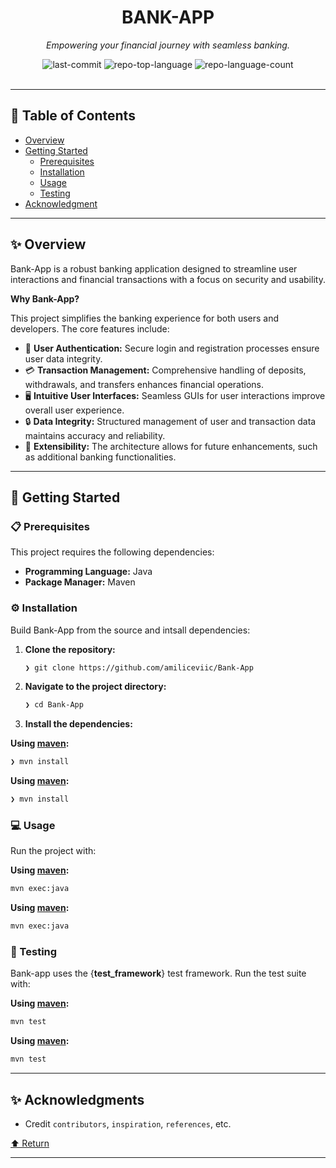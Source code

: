 <div id="top">

<!-- HEADER STYLE: CLASSIC -->
<div align="center">


# BANK-APP

<em>Empowering your financial journey with seamless banking.</em>

<!-- BADGES -->
<img src="https://img.shields.io/github/last-commit/amiliceviic/Bank-App?style=flat&logo=git&logoColor=white&color=0080ff" alt="last-commit">
<img src="https://img.shields.io/github/languages/top/amiliceviic/Bank-App?style=flat&color=0080ff" alt="repo-top-language">
<img src="https://img.shields.io/github/languages/count/amiliceviic/Bank-App?style=flat&color=0080ff" alt="repo-language-count">

</div>
<br>

---

## 📄 Table of Contents

- [Overview](#-overview)
- [Getting Started](#-getting-started)
    - [Prerequisites](#-prerequisites)
    - [Installation](#-installation)
    - [Usage](#-usage)
    - [Testing](#-testing)
- [Acknowledgment](#-acknowledgment)

---

## ✨ Overview

Bank-App is a robust banking application designed to streamline user interactions and financial transactions with a focus on security and usability.

**Why Bank-App?**

This project simplifies the banking experience for both users and developers. The core features include:

- 💼 **User Authentication:** Secure login and registration processes ensure user data integrity.
- 💳 **Transaction Management:** Comprehensive handling of deposits, withdrawals, and transfers enhances financial operations.
- 🖥️ **Intuitive User Interfaces:** Seamless GUIs for user interactions improve overall user experience.
- 🔒 **Data Integrity:** Structured management of user and transaction data maintains accuracy and reliability.
- 🚀 **Extensibility:** The architecture allows for future enhancements, such as additional banking functionalities.

---

## 🚀 Getting Started

### 📋 Prerequisites

This project requires the following dependencies:

- **Programming Language:** Java
- **Package Manager:** Maven

### ⚙️ Installation

Build Bank-App from the source and intsall dependencies:

1. **Clone the repository:**

    ```sh
    ❯ git clone https://github.com/amiliceviic/Bank-App
    ```

2. **Navigate to the project directory:**

    ```sh
    ❯ cd Bank-App
    ```

3. **Install the dependencies:**

**Using [maven](https://maven.apache.org/):**

```sh
❯ mvn install
```
**Using [maven](https://maven.apache.org/):**

```sh
❯ mvn install
```

### 💻 Usage

Run the project with:

**Using [maven](https://maven.apache.org/):**

```sh
mvn exec:java
```
**Using [maven](https://maven.apache.org/):**

```sh
mvn exec:java
```

### 🧪 Testing

Bank-app uses the {__test_framework__} test framework. Run the test suite with:

**Using [maven](https://maven.apache.org/):**

```sh
mvn test
```
**Using [maven](https://maven.apache.org/):**

```sh
mvn test
```

---

## ✨ Acknowledgments

- Credit `contributors`, `inspiration`, `references`, etc.

<div align="left"><a href="#top">⬆ Return</a></div>

---
